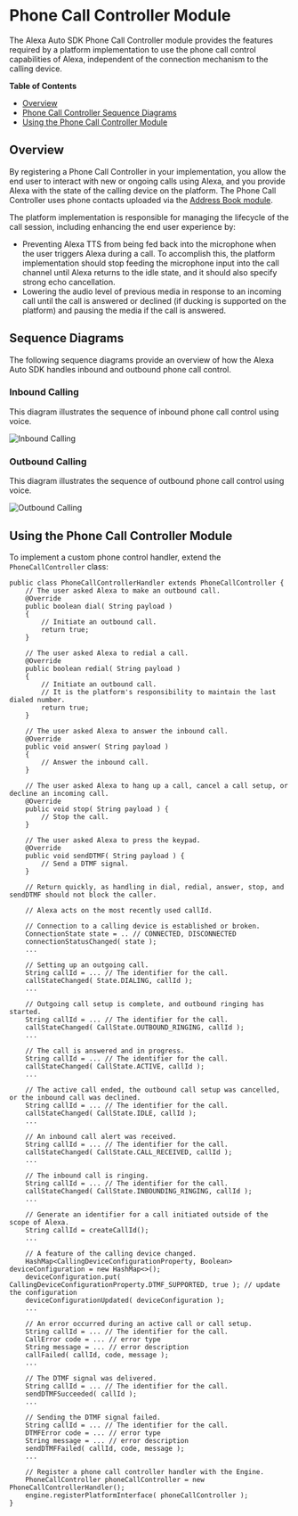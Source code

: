 # Phone Call Controller Module

The Alexa Auto SDK Phone Call Controller module provides the features required by a platform implementation to use the phone call control capabilities of Alexa, independent of the connection mechanism to the calling device.

**Table of Contents**

* [Overview](#overview)
* [Phone Call Controller Sequence Diagrams](#phone-call-controller-sequence-diagrams)
* [Using the Phone Call Controller Module](#using-the-phone-call-controller-module)

## Overview<a id="overview"></a>

By registering a Phone Call Controller in your implementation, you allow the end user to interact with new or ongoing calls using Alexa, and you provide Alexa with the state of the calling device on the platform. The Phone Call Controller uses phone contacts uploaded via the [Address Book module](../addressbook/README.md).

The platform implementation is responsible for managing the lifecycle of the call session, including  enhancing the end user experience by:

* Preventing Alexa TTS from being fed back into the microphone when the user triggers Alexa during a call. To accomplish this, the platform implementation should stop feeding the microphone input into the call channel until Alexa returns to the idle state, and it should also specify strong echo cancellation.
* Lowering the audio level of previous media in response to an incoming call until the call is answered or declined (if ducking is supported on the platform) and pausing the media if the call is answered.

## Sequence Diagrams<a id="sequence-diagrams"></a>

The following sequence diagrams provide an overview of how the Alexa Auto SDK handles inbound and outbound phone call control.

### Inbound Calling

This diagram illustrates the sequence of inbound phone call control using voice.

![Inbound Calling](../../../../modules/phone-control/assets/aac-pcc-inbound-call.png)

### Outbound Calling

This diagram illustrates the sequence of outbound phone call control using voice.

![Outbound Calling](../../../../modules/phone-control/assets/aac-pcc-outbound-call.png)

## Using the Phone Call Controller Module <a id = "using-the-pcc-module"></a>

To implement a custom phone control handler, extend the `PhoneCallController` class:

```
public class PhoneCallControllerHandler extends PhoneCallController {
    // The user asked Alexa to make an outbound call.
    @Override
    public boolean dial( String payload )
    {
    	// Initiate an outbound call.
    	return true;
    }
    
    // The user asked Alexa to redial a call.
    @Override
    public boolean redial( String payload )
    {
    	// Initiate an outbound call.
    	// It is the platform's responsibility to maintain the last dialed number.
    	return true;
    }
    
    // The user asked Alexa to answer the inbound call.
    @Override
    public void answer( String payload )
    {
    	// Answer the inbound call.
    }
    
    // The user asked Alexa to hang up a call, cancel a call setup, or decline an incoming call.
    @Override
    public void stop( String payload ) {
    	// Stop the call.
    }
    
    // The user asked Alexa to press the keypad.
    @Override
    public void sendDTMF( String payload ) {
    	// Send a DTMF signal.
    }
    
    // Return quickly, as handling in dial, redial, answer, stop, and sendDTMF should not block the caller.
    
    // Alexa acts on the most recently used callId.
    
    // Connection to a calling device is established or broken.
    ConnectionState state = .. // CONNECTED, DISCONNECTED
    connectionStatusChanged( state );
    ...
    
    // Setting up an outgoing call.
    String callId = ... // The identifier for the call.
    callStateChanged( State.DIALING, callId );
    ...
    
    // Outgoing call setup is complete, and outbound ringing has started.
    String callId = ... // The identifier for the call.
    callStateChanged( CallState.OUTBOUND_RINGING, callId );
    ...
    
    // The call is answered and in progress.
    String callId = ... // The identifier for the call.
    callStateChanged( CallState.ACTIVE, callId );
    ...
    
    // The active call ended, the outbound call setup was cancelled, or the inbound call was declined.
    String callId = ... // The identifier for the call.
    callStateChanged( CallState.IDLE, callId );
    ...
    
    // An inbound call alert was received.
    String callId = ... // The identifier for the call.
    callStateChanged( CallState.CALL_RECEIVED, callId );
    ...
    
    // The inbound call is ringing.
    String callId = ... // The identifier for the call.
    callStateChanged( CallState.INBOUNDING_RINGING, callId );
    ...
    
    // Generate an identifier for a call initiated outside of the scope of Alexa.
    String callId = createCallId();
    ...
    
    // A feature of the calling device changed.
    HashMap<CallingDeviceConfigurationProperty, Boolean> deviceConfiguration = new HashMap<>();
    deviceConfiguration.put( CallingDeviceConfigurationProperty.DTMF_SUPPORTED, true ); // update the configuration
    deviceConfigurationUpdated( deviceConfiguration );
    ...
    
    // An error occurred during an active call or call setup.
    String callId = ... // The identifier for the call.
    CallError code = ... // error type
    String message = ... // error description
    callFailed( callId, code, message );
    ...
    
    // The DTMF signal was delivered.
    String callId = ... // The identifier for the call.
    sendDTMFSucceeded( callId );
    ...
    
    // Sending the DTMF signal failed.
    String callId = ... // The identifier for the call.
    DTMFError code = ... // error type
    String message = ... // error description
    sendDTMFFailed( callId, code, message );
    ...
    
    // Register a phone call controller handler with the Engine.
    PhoneCallController phoneCallController = new PhoneCallControllerHandler();
    engine.registerPlatformInterface( phoneCallController );
}

```

